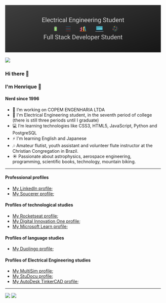 <img width="auto" src="https://github.com/HenriqueMAP/HenriqueMap/blob/master/banner.png?raw=true">

![](https://komarev.com/ghpvc/?username=HenriqueMAP&color=dc143c)

### Hi there 👋

### I'm Henrique :dog:
#### Nerd since 1996

- :post_office: I’m working on COPEM ENGENHARIA LTDA
- :running: I'm Electrical Engineering student, in the seventh period of college (there is still three periods until I graduate)
- :computer: I’m learning technologies like CSS3, HTML5, JavaScript, Python and PostgreSQL
- :zap: I'm learning English and Japanese
- :notes: Amateur flutist, youth assistant and volunteer flute instructor at the Christian Congregation in Brazil.
- :sunny: Passionate about astrophysics, aerospace engineering, programming, scientific books, technology, mountain biking.
---------------------------------------------------------------------------------------------------------------------------------------------
#### Professional profiles
- [My LinkedIn profile](https://www.linkedin.com/in/henrique-matheus-alves-pereira);
- [My Soucerer profile](https://www.sourcerer.io/henriquemap);

#### Profiles of technological studies
- [My Rocketseat profile](https://app.rocketseat.com.br/me/henrique-matheus-alves-pereira-1595861149);
- [My Digital Innovation One profile](https://web.digitalinnovation.one/users/henrique_map);
- [My Microsoft Learn profile](https://docs.microsoft.com/pt-br/users/henriquematheusalvespereira/);

#### Profiles of language studies
- [My Duolingo profile](https://www.duolingo.com/profile/Henrique.Map);

#### Profiles of Electrical Engineering studies
- [My MultiSim profile](https://www.multisim.com/contributors/112018-henriquemap/);
- [My StuDocu profile](https://www.studocu.com/pt-br/user/4137012);
- [My AutoDesk TinkerCAD profile](https://www.tinkercad.com/users/fIvebGGsZCo-henrique-matheus-alves-pereira);
-----------------------------------------------------------------------------------------------------------------------------------------------
<div style="float">
  <img style="margin:100" src="https://github-readme-stats.vercel.app/api?username=HenriqueMAP&theme=monokai&show_icons=true">
  <img src="https://github-readme-stats.vercel.app/api/top-langs/?username=HenriqueMAP&theme=monokai&layout=compact">
</div>
